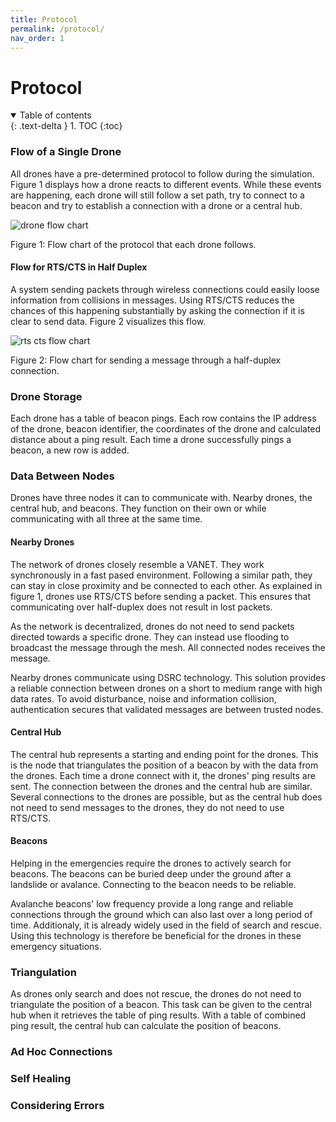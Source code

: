 ```yaml
---
title: Protocol
permalink: /protocol/
nav_order: 1
---
```


# Protocol
<details open markdown="block">
  <summary>
    Table of contents
  </summary>
  {: .text-delta }
1. TOC
{:toc}
</details>


### Flow of a Single Drone

All drones have a pre-determined protocol to follow during the simulation. Figure 1 displays how a drone reacts to different events. While these events are happening, each drone will still follow a set path, try to connect to a beacon and try to establish a connection with a drone or a central hub.

<img src="/IM-WANTEDD/images/drone_flow_chart.png" alt="drone flow chart" />

Figure 1: Flow chart of the protocol that each drone follows.



#### **Flow for RTS/CTS in Half Duplex**
A system sending packets through wireless connections could easily loose information from collisions in messages. Using RTS/CTS reduces the chances of this happening substantially by asking the connection if it is clear to send data. Figure 2 visualizes this flow. 

<img src="/IM-WANTEDD/images/rts_cts_flow_chart.png" alt="rts cts flow chart"/>

Figure 2: Flow chart for sending a message through a half-duplex connection.

### Drone Storage
Each drone has a table of beacon pings. Each row contains the IP address of the drone, beacon identifier, the coordinates of the drone and calculated distance about a ping result. Each time a drone successfully pings a beacon, a new row is added.


### Data Between Nodes
Drones have three nodes it can to communicate with. Nearby drones, the central hub, and beacons. They function on their own or while communicating with all three at the same time.

#### **Nearby Drones**
The network of drones closely resemble a VANET. They work synchronously in a fast pased environment. Following a similar path, they can stay in close proximity and be connected to each other. As explained in figure 1, drones use RTS/CTS before sending a packet. This ensures that communicating over half-duplex does not result in lost packets.

As the network is decentralized, drones do not need to send packets directed towards a specific drone. They can instead use flooding to broadcast the message through the mesh. All connected nodes receives the message.

Nearby drones communicate using DSRC technology. This solution provides a reliable connection between drones on a short to medium range with high data rates. To avoid disturbance, noise and information collision, authentication secures that validated messages are between trusted nodes. 


#### **Central Hub**

The central hub represents a starting and ending point for the drones. This is the node that triangulates the position of a beacon by with the data from the drones. Each time a drone connect with it, the drones' ping results are sent. The connection between the drones and the central hub are similar. Several connections to the drones are possible, but as the central hub does not need to send messages to the drones, they do not need to use RTS/CTS.

#### **Beacons**
Helping in the emergencies require the drones to actively search for beacons. The beacons can be buried deep under the ground after a landslide or avalance. Connecting to the beacon needs to be reliable. 

Avalanche beacons' low frequency provide a long range and reliable connections through the ground which can also last over a long period of time. Additionaly, it is already widely used in the field of search and rescue. Using this technology is therefore be beneficial for the drones in these emergency situations.

### Triangulation

As drones only search and does not rescue, the drones do not need to triangulate the position of a beacon. This task can be given to the central hub when it retrieves the table of ping results. With a table of combined ping result, the central hub can calculate the position of beacons.


### Ad Hoc Connections



### Self Healing



### Considering Errors

